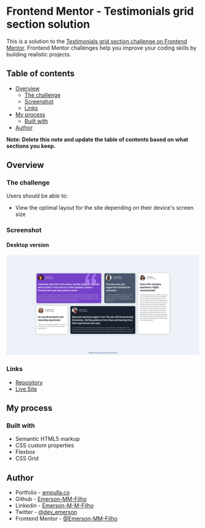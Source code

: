 # Frontend Mentor - Testimonials grid section solution

This is a solution to the [Testimonials grid section challenge on Frontend Mentor](https://www.frontendmentor.io/challenges/testimonials-grid-section-Nnw6J7Un7). Frontend Mentor challenges help you improve your coding skills by building realistic projects. 

## Table of contents

- [Overview](#overview)
  - [The challenge](#the-challenge)
  - [Screenshot](#screenshot)
  - [Links](#links)
- [My process](#my-process)
  - [Built with](#built-with)
- [Author](#author)

**Note: Delete this note and update the table of contents based on what sections you keep.**

## Overview

### The challenge

Users should be able to:

- View the optimal layout for the site depending on their device's screen size

### Screenshot
#### Desktop version
![Final Result Desktop](finalResult/finalResultDesktop.png)

### Links

- [Repository](https://github.com/Emerson-MM-Filho/Testimonials-grid-section)
- [Live Site](https://emerson-mm-filho.github.io/Testimonials-grid-section/)

## My process

### Built with

- Semantic HTML5 markup
- CSS custom properties
- Flexbox
- CSS Grid

## Author

- Portfolio - [ampulla.co](https://ampulla.co)
- Github - [Emerson-MM-Filho](https://github.com/Emerson-MM-Filho)
- Linkedin - [Emerson-M-M-Filho](https://www.linkedin.com/in/dev-emerson-filho/)
- Twitter - [@dev_emerson](https://twitter.com/dev_emerson)
- Frontend Mentor - [@Emerson-MM-Filho](https://www.frontendmentor.io/profile/Emerson-MM-Filho)
